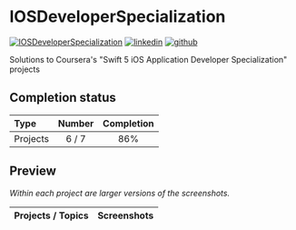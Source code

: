 # IOSDeveloperSpecialization

[![IOSDeveloperSpecialization](https://img.shields.io/badge/IOSDeveloperSpecialization-Coursera-0056d2.svg?style=flat&logo=Coursera)](https://www.coursera.org/specializations/swift-5-ios-app-developer)
[![linkedin](https://img.shields.io/badge/Linkedin-r0mm4k-5087B2.svg?style=flat&logo=linkedin)](https://linkedin.com/in/r0mm4k)
[![github](https://img.shields.io/badge/GitHub-r0mm4k-lightgrey.svg?style=flat&logo=github)](https://github.com/r0mm4k)

Solutions to Сoursera's "Swift 5 iOS Application Developer Specialization" projects

## Completion status

Type | Number | Completion
:--- | :---: | :---:
Projects | 6 / 7 | 86%

## Preview

*Within each project are larger versions of the screenshots.*

Projects / Topics | Screenshots
--- | ---
